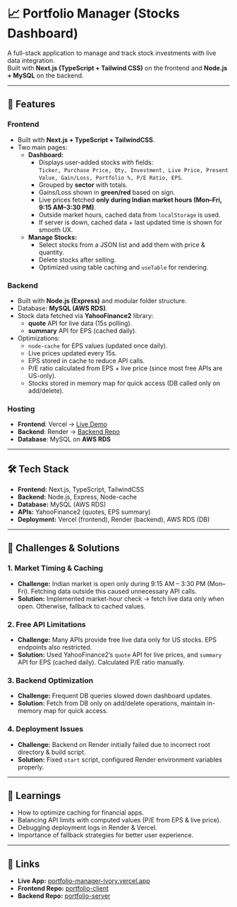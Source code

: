 # 📈 Portfolio Manager (Stocks Dashboard)

A full-stack application to manage and track stock investments with live data integration.  
Built with **Next.js (TypeScript + Tailwind CSS)** on the frontend and **Node.js + MySQL** on the backend.

---

## 🚀 Features

### Frontend
- Built with **Next.js + TypeScript + TailwindCSS**.
- Two main pages:
  - **Dashboard:**  
    - Displays user-added stocks with fields:  
      `Ticker, Purchase Price, Qty, Investment, Live Price, Present Value, Gain/Loss, Portfolio %, P/E Ratio, EPS`.  
    - Grouped by **sector** with totals.  
    - Gains/Loss shown in **green/red** based on sign.  
    - Live prices fetched **only during Indian market hours (Mon–Fri, 9:15 AM–3:30 PM)**.  
    - Outside market hours, cached data from `localStorage` is used.  
    - If server is down, cached data + last updated time is shown for smooth UX.
  - **Manage Stocks:**  
    - Select stocks from a JSON list and add them with price & quantity.  
    - Delete stocks after selling.  
    - Optimized using table caching and `useTable` for rendering.

### Backend
- Built with **Node.js (Express)** and modular folder structure.  
- Database: **MySQL (AWS RDS)**.  
- Stock data fetched via **YahooFinance2** library:
  - **quote** API for live data (15s polling).
  - **summary** API for EPS (cached daily).  
- Optimizations:
  - `node-cache` for EPS values (updated once daily).  
  - Live prices updated every 15s.  
  - EPS stored in cache to reduce API calls.  
  - P/E ratio calculated from EPS + live price (since most free APIs are US-only).  
  - Stocks stored in memory map for quick access (DB called only on add/delete).

### Hosting
- **Frontend**: Vercel → [Live Demo](https://portfolio-manager-ivory.vercel.app/)  
- **Backend**: Render → [Backend Repo](https://github.com/kbpramod3/portfolio-server.git)  
- **Database**: MySQL on **AWS RDS**

---

## 🛠️ Tech Stack

- **Frontend:** Next.js, TypeScript, TailwindCSS  
- **Backend:** Node.js, Express, Node-cache  
- **Database:** MySQL (AWS RDS)  
- **APIs:** YahooFinance2 (quotes, EPS summary)  
- **Deployment:** Vercel (frontend), Render (backend), AWS RDS (DB)

---

## 📌 Challenges & Solutions

### 1. Market Timing & Caching
- **Challenge:** Indian market is open only during 9:15 AM – 3:30 PM (Mon–Fri). Fetching data outside this caused unnecessary API calls.  
- **Solution:** Implemented market-hour check → fetch live data only when open. Otherwise, fallback to cached values.

### 2. Free API Limitations
- **Challenge:** Many APIs provide free live data only for US stocks. EPS endpoints also restricted.  
- **Solution:** Used YahooFinance2’s `quote` API for live prices, and `summary` API for EPS (cached daily). Calculated P/E ratio manually.

### 3. Backend Optimization
- **Challenge:** Frequent DB queries slowed down dashboard updates.  
- **Solution:** Fetch from DB only on add/delete operations, maintain in-memory map for quick access.

### 4. Deployment Issues
- **Challenge:** Backend on Render initially failed due to incorrect root directory & build script.  
- **Solution:** Fixed `start` script, configured Render environment variables properly.

---

## 📖 Learnings
- How to optimize caching for financial apps.  
- Balancing API limits with computed values (P/E from EPS & live price).  
- Debugging deployment logs in Render & Vercel.  
- Importance of fallback strategies for better user experience.  

---

## 🔗 Links
- **Live App:** [portfolio-manager-ivory.vercel.app](https://portfolio-manager-ivory.vercel.app/)  
- **Frontend Repo:** [portfolio-client](https://github.com/kbpramod3/portfolio-client.git)  
- **Backend Repo:** [portfolio-server](https://github.com/kbpramod3/portfolio-server.git)  
